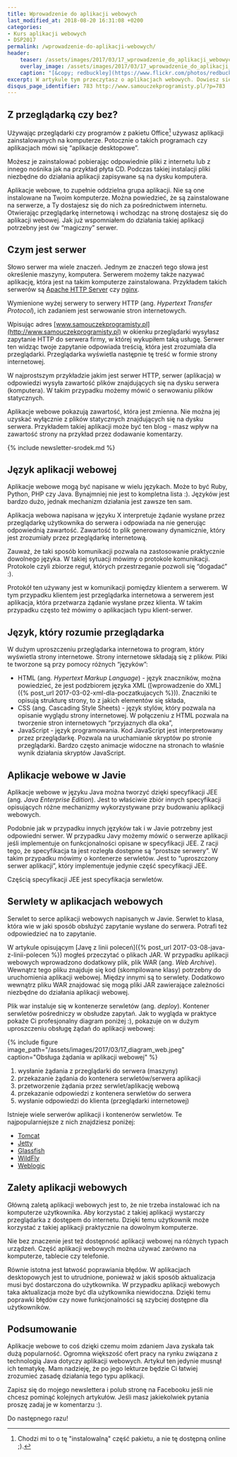 ```yaml
---
title: Wprowadzenie do aplikacji webowych
last_modified_at: 2018-08-20 16:31:08 +0200
categories:
- Kurs aplikacji webowych
- DSP2017
permalink: /wprowadzenie-do-aplikacji-webowych/
header:
    teaser: /assets/images/2017/03/17_wprowadzenie_do_aplikacji_webowych_artykul.jpg
    overlay_image: /assets/images/2017/03/17_wprowadzenie_do_aplikacji_webowych_artykul.jpg
    caption: "[&copy; redbuckley](https://www.flickr.com/photos/redbuckley/5885481290/sizes/l)"
excerpt: W artykule tym przeczytasz o aplikacjach webowych. Dowiesz się czym są aplikacje webowe i jak działają. Dowiesz się czym jest serwer, serwlet czy kontener serwletów. Poznasz podstawy mechanizmu działania aplikacji webowych. Przeczytasz też o modelu aplikacji klient serwer. Poznasz różnicę pomiędzy aplikacjami “desktopowymi” a aplikacjami “webowymi”. Dowiesz się o tym czym jest HTML, CSS czy JavaScript. Innymi słowy czeka Cię spora dawka wiedzy wprowadzająca w świat aplikacji webowych i Java Enterprise Edition. Zapraszam do lektury.
disqus_page_identifier: 783 http://www.samouczekprogramisty.pl/?p=783
---
```


## Z przeglądarką czy bez?

Używając przeglądarki czy programów z pakietu Office[^office] używasz aplikacji zainstalowanych na komputerze. Potocznie o takich programach czy aplikacjach mówi się “aplikacje desktopowe”.

[^office]: Chodzi mi to o tę "instalowalną" część pakietu, a nie tę dostępną online ;).

Możesz je zainstalować pobierając odpowiednie pliki z internetu lub z innego nośnika jak na przykład płyta CD. Podczas takiej instalacji pliki niezbędne do działania aplikacji zapisywane są na dysku komputera.

Aplikacje webowe, to zupełnie oddzielna grupa aplikacji. Nie są one instalowane na Twoim komputerze. Można powiedzieć, że są zainstalowane na serwerze, a Ty dostajesz się do nich za pośrednictwem internetu. Otwierając przeglądarkę internetową i wchodząc na stronę dostajesz się do aplikacji webowej. Jak już wspomniałem do działania takiej aplikacji potrzebny jest ów “magiczny” serwer.

## Czym jest serwer

Słowo serwer ma wiele znaczeń. Jednym ze znaczeń tego słowa jest określenie maszyny, komputera. Serwerem możemy także nazywać aplikację, która jest na takim komputerze zainstalowana. Przykładem takich serwerów są [Apache HTTP Server](https://httpd.apache.org/) czy [nginx](https://nginx.org/en/).

Wymienione wyżej serwery to serwery HTTP (ang. _Hypertext Transfer Protocol_), ich zadaniem jest serwowanie stron internetowych.

Wpisując adres [www.samouczekprogramisty.pl](http://www.samouczekprogramisty.pl) w okienku przeglądarki wysyłasz zapytanie HTTP do serwera firmy, w której wykupiłem taką usługę. Serwer ten widząc twoje zapytanie odpowiada treścią, która jest zrozumiała dla przeglądarki. Przeglądarka wyświetla następnie tę treść w formie strony internetowej.

W najprostszym przykładzie jakim jest serwer HTTP, serwer (aplikacja) w odpowiedzi wysyła zawartość plików znajdujących się na dysku serwera (komputera). W takim przypadku możemy mówić o serwowaniu plików statycznych.

Aplikacje webowe pokazują zawartość, która jest zmienna. Nie można jej uzyskać wyłącznie z plików statycznych znajdujących się na dysku serwera. Przykładem takiej aplikacji może być ten blog - masz wpływ na zawartość strony na przykład przez dodawanie komentarzy.

{% include newsletter-srodek.md %}

## Język aplikacji webowej

Aplikacje webowe mogą być napisane w wielu językach. Może to być Ruby, Python, PHP czy Java. Bynajmniej nie jest to kompletna lista :). Języków jest bardzo dużo, jednak mechanizm działania jest zawsze ten sam.

Aplikacja webowa napisana w języku X interpretuje żądanie wysłane przez przeglądarkę użytkownika do serwera i odpowiada na nie generując odpowiednią zawartość. Zawartość to plik generowany dynamicznie, który jest zrozumiały przez przeglądarkę internetową.

Zauważ, że taki sposób komunikacji pozwala na zastosowanie praktycznie dowolnego języka. W takiej sytuacji mówimy o protokole komunikacji. Protokole czyli zbiorze reguł, których przestrzeganie pozwoli się “dogadać” :).

Protokół ten używany jest w komunikacji pomiędzy klientem a serwerem. W tym przypadku klientem jest przeglądarka internetowa a serwerem jest aplikacja, która przetwarza żądanie wysłane przez klienta. W takim przypadku często też mówimy o aplikacjach typu klient-serwer.

## Język, który rozumie przeglądarka

W dużym uproszczeniu przeglądarka internetowa to program, który wyświetla strony internetowe. Strony internetowe składają się z plików. Pliki te tworzone są przy pomocy różnych “języków”:
- HTML (ang. _Hypertext Markup Language_) - język znaczników, można powiedzieć, że jest podzbiorem języka XML ([wprowadzenie do XML]({% post_url 2017-03-02-xml-dla-poczatkujacych %})). Znaczniki te opisują strukturę strony, to z jakich elementów się składa,
- CSS (ang. Cascading Style Sheets) - język stylów, który pozwala na opisanie wyglądu strony internetowej. W połączeniu z HTML pozwala na tworzenie stron internetowych “przyjaznych dla oka”,
- JavaScript - język programowania. Kod JavaScript jest interpretowany przez przeglądarkę. Pozwala na uruchamianie skryptów po stronie przeglądarki. Bardzo często animacje widoczne na stronach to właśnie wynik działania skryptów JavaScript.

## Aplikacje webowe w Javie

Aplikacje webowe w języku Java można tworzyć dzięki specyfikacji JEE (ang. _Java Enterprise Edition_). Jest to właściwie zbiór innych specyfikacji opisujących różne mechanizmy wykorzystywane przy budowaniu aplikacji webowych.

Podobnie jak w przypadku innych języków tak i w Javie potrzebny jest odpowiedni serwer. W przypadku Javy możemy mówić o serwerze aplikacji jeśli implementuje on funkcjonalności opisane w specyfikacji JEE. Z racji tego, że specyfikacja ta jest rozległa dostępne są “prostsze serwery”. W takim przypadku mówimy o kontenerze serwletów. Jest to “uproszczony serwer aplikacji”, który implementuje jedynie część specyfikacji JEE.

Częścią specyfikacji JEE jest specyfikacja serwletów.

## Serwlety w aplikacjach webowych

Serwlet to serce aplikacji webowych napisanych w Javie. Serwlet to klasa, która wie w jaki sposób obsłużyć zapytanie wysłane do serwera. Potrafi też odpowiedzieć na to zapytanie.

W artykule opisującym [Javę z linii poleceń]({% post_url 2017-03-08-java-z-linii-polecen %}) mogłeś przeczytać o plikach JAR. W przypadku aplikacji webowych wprowadzono dodatkowy plik, plik WAR (ang. _Web Archive_). Wewnątrz tego pliku znajduje się kod (skompilowane klasy) potrzebny do uruchomienia aplikacji webowej. Między innymi są to serwlety. Dodatkowo wewnątrz pliku WAR znajdować się mogą pliki JAR zawierające zależności niezbędne do działania aplikacji webowej.

Plik war instaluje się w kontenerze serwletów (ang. _deploy_). Kontener serwletów pośredniczy w obsłudze zapytań. Jak to wygląda w praktyce pokaże Ci profesjonalny diagram poniżej :), pokazuje on w dużym uproszczeniu obsługę żądań do aplikacji webowej:

{% include figure image_path="/assets/images/2017/03/17_diagram_web.jpeg" caption="Obsługa żądania w aplikacji webowej" %}

1. wysłanie żądania z przeglądarki do serwera (maszyny)
2. przekazanie żądania do kontenera serwletów/serwera aplikacji
3. przetworzenie żądania przez serwlet/aplikację webową
4. przekazanie odpowiedzi z kontenera serwletów do serwera
5. wysłanie odpowiedzi do klienta (przeglądarki internetowej)

Istnieje wiele serwerów aplikacji i kontenerów serwletów. Te najpopularniejsze z nich znajdziesz poniżej:
- [Tomcat](http://tomcat.apache.org)
- [Jetty](http://www.eclipse.org/jetty/)
- [Glassfish](https://glassfish.java.net/)
- [WildFly](http://wildfly.org/)
- [Weblogic](http://www.oracle.com/technetwork/middleware/weblogic/overview/index-085209.html)

## Zalety aplikacji webowych

Główną zaletą aplikacji webowych jest to, że nie trzeba instalować ich na komputerze użytkownika. Aby korzystać z takiej aplikacji wystarczy przeglądarka z dostępem do internetu. Dzięki temu użytkownik może korzystać z takiej aplikacji praktycznie na dowolnym komputerze.

Nie bez znaczenie jest też dostępność aplikacji webowej na różnych typach urządzeń. Część aplikacji webowych można używać zarówno na komputerze, tablecie czy telefonie.

Równie istotna jest łatwość poprawiania błędów. W aplikacjach desktopowych jest to utrudnione, ponieważ w jakiś sposób aktualizacja musi być dostarczona do użytkownika. W przypadku aplikacji webowych taka aktualizacja może być dla użytkownika niewidoczna. Dzięki temu poprawki błędów czy nowe funkcjonalności są szybciej dostępne dla użytkowników.

## Podsumowanie

Aplikacje webowe to coś dzięki czemu moim zdaniem Java zyskała tak dużą popularność. Ogromna większość ofert pracy na rynku związana z technologią Java dotyczy aplikacji webowych. Artykuł ten jedynie musnął ich tematykę. Mam nadzieję, że po jego lekturze będzie Ci łatwiej zrozumieć zasadę działania tego typu aplikacji.

Zapisz się do mojego newslettera i polub stronę na Facebooku jeśli nie chcesz pominąć kolejnych artykułów. Jeśli masz jakiekolwiek pytania proszę zadaj je w komentarzu :).

Do następnego razu!
